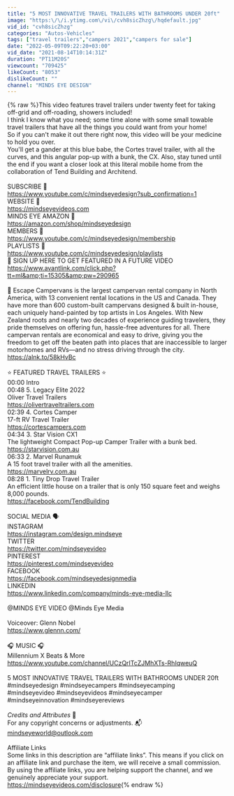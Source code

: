 ```yaml
---
title: "5 MOST INNOVATIVE TRAVEL TRAILERS WITH BATHROOMS UNDER 20ft"
image: "https:\/\/i.ytimg.com\/vi\/cvh8sicZhzg\/hqdefault.jpg"
vid_id: "cvh8sicZhzg"
categories: "Autos-Vehicles"
tags: ["travel trailers","campers 2021","campers for sale"]
date: "2022-05-09T09:22:20+03:00"
vid_date: "2021-08-14T10:14:31Z"
duration: "PT11M20S"
viewcount: "709425"
likeCount: "8053"
dislikeCount: ""
channel: "MINDS EYE DESIGN"
---
```

{% raw %}This video features travel trailers under twenty feet for taking off-grid and off-roading, showers included!<br />I think I know what you need; some time alone with some small towable travel trailers that have all the things you could want from your home! <br />So if you can't make it out there right now, this video will be your medicine to hold you over.<br />You'll get a gander at this blue babe, the Cortes travel trailer, with all the curves, and this angular pop-up with a bunk, the CX. Also, stay tuned until the end if you want a closer look at this literal mobile home from the collaboration of Tend Building and Architend. <br /><br />SUBSCRIBE 🔔<br /><a rel="nofollow" target="blank" href="https://www.youtube.com/c/mindseyedesign?sub_confirmation=1">https://www.youtube.com/c/mindseyedesign?sub_confirmation=1</a><br />WEBSITE 🚀<br /><a rel="nofollow" target="blank" href="https://mindseyevideos.com">https://mindseyevideos.com</a><br />MINDS EYE AMAZON 🛒<br /><a rel="nofollow" target="blank" href="https://amazon.com/shop/mindseyedesign">https://amazon.com/shop/mindseyedesign</a><br />MEMBERS 🔑<br /><a rel="nofollow" target="blank" href="https://www.youtube.com/c/mindseyedesign/membership">https://www.youtube.com/c/mindseyedesign/membership</a><br />PLAYLISTS 💽<br /><a rel="nofollow" target="blank" href="https://www.youtube.com/c/mindseyedesign/playlists">https://www.youtube.com/c/mindseyedesign/playlists</a><br />🔶 SIGN UP HERE TO GET FEATURED IN A FUTURE VIDEO<br /><a rel="nofollow" target="blank" href="https://www.avantlink.com/click.php?tt=ml&amp;ti=15305&amp;pw=290965">https://www.avantlink.com/click.php?tt=ml&amp;ti=15305&amp;pw=290965</a><br /><br />🛒 Escape Campervans is the largest campervan rental company in North America, with 13 convenient rental locations in the US and Canada. They have more than 600 custom-built campervans designed &amp; built in-house, each uniquely hand-painted by top artists in Los Angeles. With New Zealand roots and nearly two decades of experience guiding travelers, they pride themselves on offering fun, hassle-free adventures for all. There campervan rentals are economical and easy to drive, giving you the freedom to get off the beaten path into places that are inaccessible to larger motorhomes and RVs—and no stress driving through the city.<br /><a rel="nofollow" target="blank" href="https://alnk.to/58kHvBc">https://alnk.to/58kHvBc</a><br /><br />⭐ FEATURED TRAVEL TRAILERS  ⭐   <br />00:00 Intro<br />00:48 5. Legacy Elite 2022<br />Oliver Travel Trailers<br /><a rel="nofollow" target="blank" href="https://olivertraveltrailers.com">https://olivertraveltrailers.com</a><br />02:39 4. Cortes Camper<br />17-ft RV Travel Trailer<br /><a rel="nofollow" target="blank" href="https://cortescampers.com">https://cortescampers.com</a><br />04:34 3. Star Vision CX1<br />The lightweight Compact Pop-up Camper Trailer with a bunk bed.<br /><a rel="nofollow" target="blank" href="https://starvision.com.au">https://starvision.com.au</a><br />06:33 2. Marvel Runamuk<br />A 15 foot travel trailer with all the amenities.<br /><a rel="nofollow" target="blank" href="https://marvelrv.com.au">https://marvelrv.com.au</a><br />08:28 1. Tiny Drop Travel Trailer<br />An efficient little house on a trailer that is only 150 square feet and weighs 8,000 pounds.<br /><a rel="nofollow" target="blank" href="https://facebook.com/TendBuilding">https://facebook.com/TendBuilding</a><br /><br />SOCIAL MEDIA 🗣<br />INSTAGRAM<br /><a rel="nofollow" target="blank" href="https://instagram.com/design.mindseye">https://instagram.com/design.mindseye</a><br />TWITTER<br /><a rel="nofollow" target="blank" href="https://twitter.com/mindseyevideo">https://twitter.com/mindseyevideo</a><br />PINTEREST<br /><a rel="nofollow" target="blank" href="https://pinterest.com/mindseyevideo">https://pinterest.com/mindseyevideo</a><br />FACEBOOK<br /><a rel="nofollow" target="blank" href="https://facebook.com/mindseyedesignmedia">https://facebook.com/mindseyedesignmedia</a><br />LINKEDIN<br /><a rel="nofollow" target="blank" href="https://www.linkedin.com/company/minds-eye-media-llc">https://www.linkedin.com/company/minds-eye-media-llc</a><br /><br />@MINDS EYE VIDEO @Minds Eye Media <br /><br />Voiceover: Glenn Nobel<br /><a rel="nofollow" target="blank" href="https://www.glennn.com/">https://www.glennn.com/</a><br /><br />🎧 MUSIC 🎧<br />Millennium X Beats &amp; More<br /><a rel="nofollow" target="blank" href="https://www.youtube.com/channel/UCzQrITcZJMhXTs-RhIqweuQ">https://www.youtube.com/channel/UCzQrITcZJMhXTs-RhIqweuQ</a><br /><br />5 MOST INNOVATIVE TRAVEL TRAILERS WITH BATHROOMS UNDER 20ft<br />#mindseyedesign #mindseyecampers #mindseyecamping <br />#mindseyevideo #mindseyevideos #mindseyecamper <br />#mindseyeinnovation #mindseyereviews<br /><br />*Credits and Attributes* 🤝 <br />For any copyright concerns or adjustments. 📬 mindseyeworld@outlook.com<br /><br />Affiliate Links <br />Some links in this description are “affiliate links”. This means if you click on an affiliate link and purchase the item, we will receive a small commission. <br />By using the affiliate links, you are helping support the channel, and we genuinely appreciate your support. <br /><a rel="nofollow" target="blank" href="https://mindseyevideos.com/disclosure">https://mindseyevideos.com/disclosure</a>{% endraw %}
